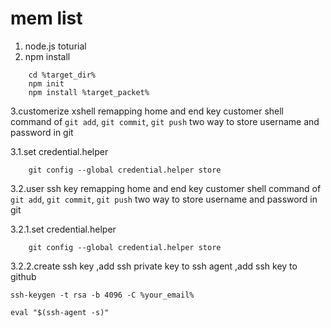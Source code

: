 # mem list
1. node.js toturial
2. npm install 
```
    cd %target_dir%
    npm init
    npm install %target_packet%
```
3.customerize xshell
    remapping home and end key
    customer shell command of `git add`, `git commit`, `git push`
    two way to store username and password in git

3.1.set credential.helper
```
    git config --global credential.helper store
````

3.2.user ssh key
remapping home and end key
    customer shell command of `git add`, `git commit`, `git push`
    two way to store username and password in git

3.2.1.set credential.helper
```
    git config --global credential.helper store
````

3.2.2.create ssh key ,add ssh private key to ssh agent ,add ssh key to github
```
ssh-keygen -t rsa -b 4096 -C %your_email%

eval "$(ssh-agent -s)"

```



